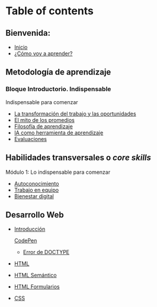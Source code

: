 # Table of contents

## Bienvenida:

* [Inicio](README.md)
* [¿Cómo voy a aprender?](curriculum_model/lea_model_01_overview.md)

## Metodología de aprendizaje

### Bloque Introductorio. Indispensable

Indispensable para comenzar

- [La transformación del trabajo y las oportunidades](curriculum_model/lea_model_02_work.md)
- [El mito de los promedios](curriculum_model/lea_model_03_average.md)
- [Filosofía de aprendizaje](curriculum_model/lea_model_04_philosophy.md)
- [IA como herramienta de aprendizaje](curriculum_model/lea_model_05_ai.md)
- [Evaluaciones](curriculum_model/lea_model_06_assessment.md)

## Habilidades transversales o _core skills_

Módulo 1: Lo indispensable para comenzar

* [Autoconocimiento](curriculum_lif/learning_lif_selfawareness.md)
* [Trabajo en equipo](curriculum_lif/learning_lif_teamwork.md)
* [Bienestar digital](curriculum_lif/learning_lif_digital_wb_intro.md)

## Desarrollo Web

* [Introducción]()
  
  [CodePen](curriculum_dev/editors_codepen.md)
  
  * [Error de DOCTYPE](curriculum_dev/editors_codepen_doctype.md)

* [HTML](curriculum_dev/html.md)

* [HTML Semántico](curriculum_dev/html_semantic.md)

* [HTML Formularios](curriculum_dev//html_forms.md)

* [CSS](curriculum_dev/css.md)
